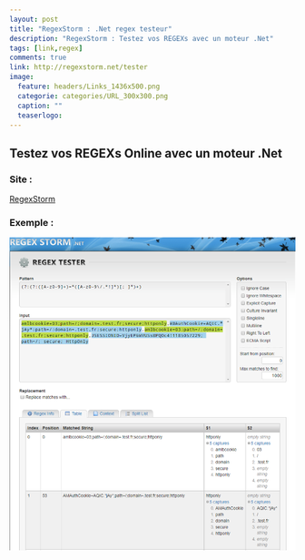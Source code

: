 ```yaml
---
layout: post
title: "RegexStorm : .Net regex testeur"
description: "RegexStorm : Testez vos REGEXs avec un moteur .Net"
tags: [link,regex]
comments: true
link: http://regexstorm.net/tester
image:
  feature: headers/Links_1436x500.png
  categorie: categories/URL_300x300.png
  caption: ""
  teaserlogo: 
---
```

## Testez vos REGEXs Online avec un moteur .Net</p>

### Site : 
<a href="http://regexstorm.net/tester">RegexStorm</a>

### Exemple :

![RegexStorm](/images/articles/2018-07-12-links/regexstorm.png)
